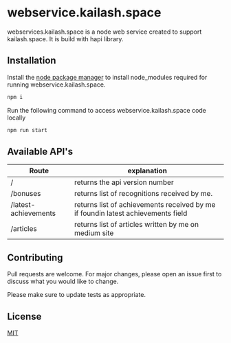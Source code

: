 # webservice.kailash.space

webservices.kailash.space is a node web service created to support kailash.space. It is build with hapi library.

## Installation

Install the [node package manager](https://nodejs.org/en/download/) to install node_modules required for running webservice.kailash.space. 


```bash
npm i 
```

Run the following command to access webservice.kailash.space code locally


```bash
npm run start
```

## Available API's

| Route  | explanation |
| ------------- | ------------- |
| /  | returns the api version number  |
| /bonuses  | returns list of recognitions received by me.   |
| /latest-achievements  | returns list of achievements received by me if foundin latest achievements field |
| /articles  | returns list of articles written by me on medium site |


## Contributing
Pull requests are welcome. For major changes, please open an issue first to discuss what you would like to change.

Please make sure to update tests as appropriate.

## License
[MIT](https://choosealicense.com/licenses/mit/)